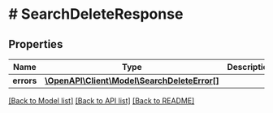 # # SearchDeleteResponse


## Properties 


Name | Type | Description | Notes
------------ | ------------- | ------------- | -------------
**errors**| [**\OpenAPI\Client\Model\SearchDeleteError[]**](SearchDeleteError.md) |   | [optional]


[[Back to Model list]](../../README.md#models) [[Back to API list]](../../README.md#endpoints) [[Back to README]](../../README.md)

